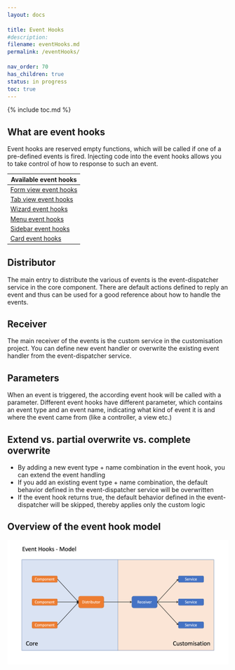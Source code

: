 ```yaml
---
layout: docs

title: Event Hooks
#description:
filename: eventHooks.md
permalink: /eventHooks/

nav_order: 70
has_children: true
status: in progress
toc: true
---
```


{% include toc.md %}

## What are event hooks
Event hooks are reserved empty functions, which will be called if one of a pre-defined events is fired. Injecting code into the event hooks allows you to take control of how to response to such an event.

| Available event hooks |
|--|
| [Form view event hooks](/eventHooks/formView/) |
| [Tab view event hooks](/eventHooks/wizard/) |
| [Wizard event hooks](/eventHooks/wizard/) |
| [Menu event hooks](/eventHooks/menu/) |
| [Sidebar event hooks](/eventHooks/sidebar/) |
| [Card event hooks](/eventHooks/card/) |



## Distributor

The main entry to distribute the various of events is the event-dispatcher service in the core component. There are default actions defined to reply an event and thus can be used for a good reference about how to handle the events.

## Receiver

The main receiver of the events is the custom service in the customisation project. You can define new event handler or overwrite the existing event handler from the event-dispatcher service.

## Parameters

When an event is triggered, the according event hook will be called with a parameter. Different event hooks have different parameter, which contains an event type and an event name, indicating what kind of event it is and where the event came from (like a controller, a view etc.)

## Extend vs. partial overwrite vs. complete overwrite

- By adding a new event type + name combination in the event hook, you can extend the event handling
- If you add an existing event type + name combination, the default behavior defined in the event-dispatcher service will be overwritten
- If the event hook returns true, the default behavior defined in the event-dispatcher will be skipped, thereby applies only the custom logic

## Overview of the event hook model

![event_hooks_model.png](/img/event_hooks_model-482b6578-7931-4887-bb51-6ef350fb8752.png)
